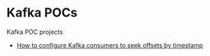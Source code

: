 # Kafka POCs

Kafka POC projects

- [How to configure Kafka consumers to seek offsets by timestamp](https://cevo.com.au/post/kafka-seek-offset-by-timestamp/)
